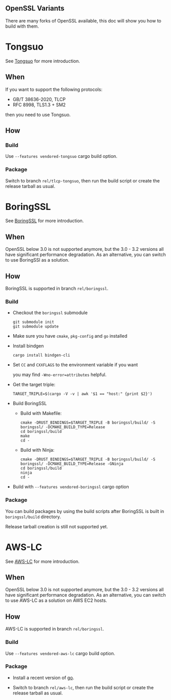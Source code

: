 OpenSSL Variants
-----

There are many forks of OpenSSL available, this doc will show you how to build with them.

# Tongsuo

See [Tongsuo](https://github.com/Tongsuo-Project/Tongsuo) for more introduction.

## When

If you want to support the following protocols:

- GB/T 38636-2020, TLCP
- RFC 8998, TLS1.3 + SM2

then you need to use Tongsuo.

## How

### Build

Use `--features vendored-tongsuo` cargo build option.

### Package

Switch to branch `rel/tlcp-tongsuo`, then run the build script or create the release tarball as usual.

# BoringSSL

See [BoringSSL](https://boringssl.googlesource.com/boringssl/) for more introduction.

## When

OpenSSL below 3.0 is not supported anymore, but the 3.0 - 3.2 versions all have significant performance degradation.
As an alternative, you can switch to use BoringSSl as a solution.

## How

BoringSSL is supported in branch `rel/boringssl`.

### Build

- Checkout the `boringssl` submodule

  ```shell
  git submodule init
  git submodule update
  ```

- Make sure you have `cmake`, `pkg-config` and `go` installed

- Install bindgen

  ```shell
  cargo install bindgen-cli
  ```

- Set `CC` and `CXXFLAGS` to the environment variable if you want

  you may find `-Wno-error=attributes` helpful.

- Get the target triple:

  ```shell
  TARGET_TRIPLE=$(cargo -V -v | awk '$1 == "host:" {print $2}')
  ```

- Build BoringSSL

  - Build with Makefile:
  
    ```shell
    cmake -DRUST_BINDINGS=$TARGET_TRIPLE -B boringssl/build/ -S boringssl/ -DCMAKE_BUILD_TYPE=Release
    cd boringssl/build
    make
    cd -
    ```

  - Build with Ninja:
    ```shell
    cmake -DRUST_BINDINGS=$TARGET_TRIPLE -B boringssl/build/ -S boringssl/ -DCMAKE_BUILD_TYPE=Release -GNinja
    cd boringssl/build
    ninja
    cd -
    ```

- Build with `--features vendored-boringssl` cargo option

### Package

You can build packages by using the build scripts after  BoringSSL is built
in `boringssl/build` directory.

Release tarball creation is still not supported yet.

# AWS-LC

See [AWS-LC](https://github.com/aws/aws-lc) for more introduction.

## When

OpenSSL below 3.0 is not supported anymore, but the 3.0 - 3.2 versions all have significant performance degradation.
As an alternative, you can switch to use AWS-LC as a solution on AWS EC2 hosts.

## How

AWS-LC is supported in branch `rel/boringssl`.

### Build

Use `--features vendored-aws-lc` cargo build option.

### Package

- Install a recent version of [go](https://go.dev/dl/).

- Switch to branch `rel/aws-lc`, then run the build script or create the release tarball as usual.
